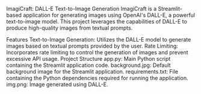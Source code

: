 ImagiCraft: DALL-E Text-to-Image Generation
ImagiCraft is a Streamlit-based application for generating images using OpenAI's DALL-E, a powerful text-to-image model. This project leverages the capabilities of DALL-E to produce high-quality images from textual prompts.

Features
Text-to-Image Generation: Utilizes the DALL-E model to generate images based on textual prompts provided by the user.
Rate Limiting: Incorporates rate limiting to control the generation of images and prevent excessive API usage.
Project Structure
app.py: Main Python script containing the Streamlit application code.
background.jpg: Default background image for the Streamlit application.
requirements.txt: File containing the Python dependencies required for running the application.
img.png: Image generated using DALL-E.
